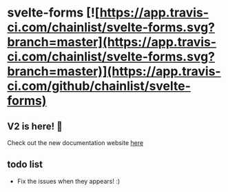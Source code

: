 
# svelte-forms [![https://app.travis-ci.com/chainlist/svelte-forms.svg?branch=master](https://app.travis-ci.com/chainlist/svelte-forms.svg?branch=master)](https://app.travis-ci.com/github/chainlist/svelte-forms)

## V2 is here! 🎊

Check out the new documentation website [here](https://chainlist.github.io/svelte-forms/)

## todo list

- Fix the issues when they appears! :)
